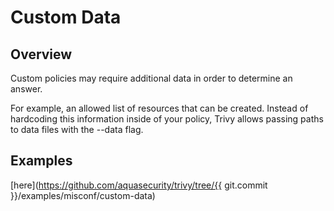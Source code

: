 # Custom Data

## Overview
Custom policies may require additional data in order to determine an answer.

For example, an allowed list of resources that can be created. Instead of hardcoding this information inside of your policy, Trivy allows passing paths to data files with the --data flag.

## Examples
[here](https://github.com/aquasecurity/trivy/tree/{{ git.commit }}/examples/misconf/custom-data)
